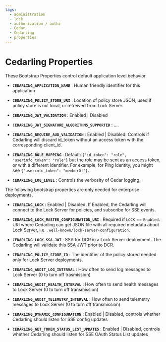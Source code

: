 ```yaml
---
tags:
  - administration
  - lock
  - authorization / authz
  - Cedar
  - Cedarling
  - properties
---
```


# Cedarling Properties

These Bootstrap Properties control default application level behavior.

* **`CEDARLING_APPLICATION_NAME`** : Human friendly identifier for this application

* **`CEDARLING_POLICY_STORE_URI`** : Location of policy store JSON, used if policy store is not local, or retreived from Lock Server.

* **`CEDARLING_JWT_VALIDATION`** : Enabled | Disabled 

* **`CEDARLING_JWT_SIGNATURE_ALGORITHMS_SUPPORTED`** : ....

* **`CEDARLING_REQUIRE_AUD_VALIDATION`** : Enabled | Disabled. Controls if Cedarling will discard id_token without an access token with the corresponding client_id.

* **`CEDARLING_ROLE_MAPPING`** : Default: `{"id_token": "role", "userinfo_token": "role"}` but the role may be sent as an access token, or with a different identifier. For example, for Ping Identity, you might see `{"userinfo_token": "memberOf"}`.

* **`CEDARLING_LOG_LEVEL`** : Controls the verbosity of Cedar logging.

The following bootstrap properties are only needed for enterprise deployments.

* **`CEDARLING_LOCK`** : Enabled | Disabled. If Enabled, the Cedarling will connect to the Lock Server for policies, and subscribe for SSE events. 

* **`CEDARLING_LOCK_MASTER_CONFIGURATION_URI`** : Required if `LOCK` == `Enabled`. URI where Cedarling can get JSON file with all required metadata about Lock Server, i.e. `.well-known/lock-server-configuration`.

* **`CEDARLING_LOCK_SSA_JWT`** : SSA for DCR in a Lock Server deployment. The Cedarling will validate this SSA JWT prior to DCR.

* **`CEDARLING_POLICY_STORE_ID`** : The identifier of the policy stored needed only for Lock Server deployments.

* **`CEDARLING_AUDIT_LOG_INTERVAL`** : How often to send log messages to Lock Server (0 to turn off trasmission)

* **`CEDARLING_AUDIT_HEALTH_INTERVAL`** : How often to send health messages to Lock Server (0 to turn off transmission)

* **`CEDARLING_AUDIT_TELEMETRY_INTERVAL`** : How often to send telemetry messages to Lock Server (0 to turn off transmission)

* **`CEDARLING_DYNAMIC_CONFIGURATION`** : Enabled | Disabled, controls whether Cedarling should listen for SSE config updates

* **`CEDARLING_GET_TOKEN_STATUS_LIST_UPDATES`** :  Enabled | Disabled, controls whether Cedarling should listen for SSE OAuth Status List updates
